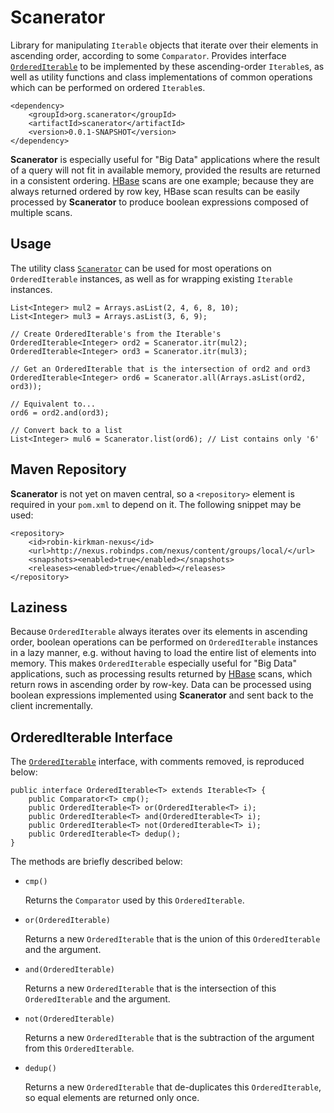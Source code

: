 # Scanerator

Library for manipulating `Iterable` objects that iterate over their
elements in ascending order, according to some `Comparator`.
Provides interface [`OrderedIterable`](scanerator/src/main/java/org/scanerator/OrderedIterable.java)
to be implemented by these ascending-order `Iterable`s, as well as utility functions and
class implementations of common operations which can be performed
on ordered `Iterable`s.

	<dependency>
		<groupId>org.scanerator</groupId>
		<artifactId>scanerator</artifactId>
		<version>0.0.1-SNAPSHOT</version>
	</dependency>

**Scanerator** is especially useful for "Big Data" applications where
the result of a query will not fit in available memory, provided the
results are returned in a consistent ordering.  [HBase](http://hbase.apache.org/) 
scans are one example; because they are always returned ordered by row key, HBase
scan results can be easily processed by **Scanerator** to produce
boolean expressions composed of multiple scans.

## Usage

The utility class [`Scanerator`](scanerator/src/main/java/org/scanerator/Scanerator.java) can be used for most
operations on `OrderedIterable` instances, as well as for wrapping
existing `Iterable` instances.

	List<Integer> mul2 = Arrays.asList(2, 4, 6, 8, 10);
	List<Integer> mul3 = Arrays.asList(3, 6, 9);
	
	// Create OrderedIterable's from the Iterable's
	OrderedIterable<Integer> ord2 = Scanerator.itr(mul2);
	OrderedIterable<Integer> ord3 = Scanerator.itr(mul3);
	
	// Get an OrderedIterable that is the intersection of ord2 and ord3
	OrderedIterable<Integer> ord6 = Scanerator.all(Arrays.asList(ord2, ord3));
	
	// Equivalent to...
	ord6 = ord2.and(ord3);
	
	// Convert back to a list
	List<Integer> mul6 = Scanerator.list(ord6); // List contains only '6'

## Maven Repository

**Scanerator** is not yet on maven central, so a `<repository>` element is
required in your `pom.xml` to depend on it.  The following snippet may
be used:

	<repository>
		<id>robin-kirkman-nexus</id>
		<url>http://nexus.robindps.com/nexus/content/groups/local/</url>
		<snapshots><enabled>true</enabled></snapshots>
		<releases><enabled>true</enabled></releases>
	</repository>


## Laziness

Because `OrderedIterable` always iterates over its elements in
ascending order, boolean operations can be performed on `OrderedIterable`
instances in a lazy manner, e.g. without having to load the
entire list of elements into memory.  This makes `OrderedIterable`
especially useful for "Big Data" applications, such as processing
results returned by [HBase](http://hbase.apache.org/) scans, which 
return rows in ascending order by row-key.  Data can be processed using
boolean expressions implemented using **Scanerator** and sent back to the client
incrementally.

## OrderedIterable Interface

The [`OrderedIterable`](scanerator/src/main/java/org/scanerator/OrderedIterable.java) 
interface, with comments removed, is reproduced below:

	public interface OrderedIterable<T> extends Iterable<T> {
		public Comparator<T> cmp();
		public OrderedIterable<T> or(OrderedIterable<T> i);
		public OrderedIterable<T> and(OrderedIterable<T> i);
		public OrderedIterable<T> not(OrderedIterable<T> i);
		public OrderedIterable<T> dedup();
	}

The methods are briefly described below:

*	`cmp()`
	
	Returns the `Comparator` used by this `OrderedIterable`.


*	`or(OrderedIterable)`
	
	Returns a new `OrderedIterable` that is the union of this `OrderedIterable` and the argument.


*	`and(OrderedIterable)`
	
	Returns a new `OrderedIterable` that is the intersection of this `OrderedIterable` and the argument.


*	`not(OrderedIterable)`
	
	Returns a new `OrderedIterable` that is the subtraction of the argument from this `OrderedIterable`.


*	`dedup()`
	
	Returns a new `OrderedIterable` that de-duplicates this `OrderedIterable`, so equal elements
	are returned only once.

